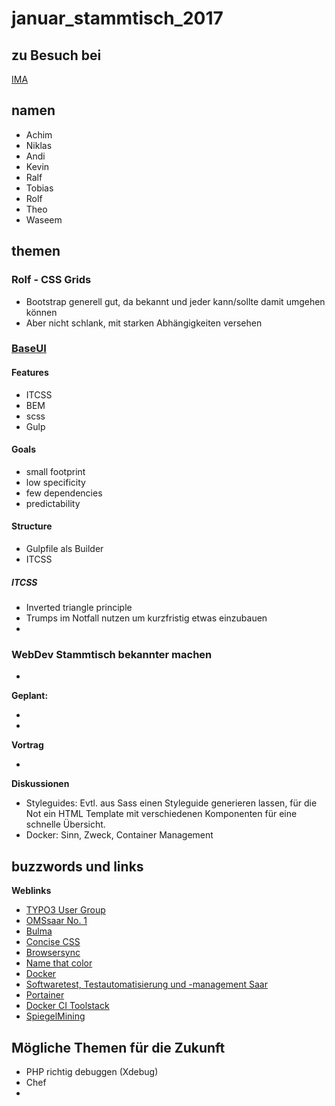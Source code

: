 # januar_stammtisch_2017

## zu Besuch bei 

[IMA](https://www.internet-marketing-agentur.com/)

## namen

- Achim
- Niklas
- Andi
- Kevin
- Ralf
- Tobias
- Rolf
- Theo
- Waseem


## themen

### Rolf - CSS Grids

- Bootstrap generell gut, da bekannt und jeder kann/sollte damit umgehen können
- Aber nicht schlank, mit starken Abhängigkeiten versehen

### [BaseUI](https://github.com/doingwebthings/baseui)

#### Features

- ITCSS
- BEM
- scss
- Gulp

#### Goals

- small footprint
- low specificity
- few dependencies
- predictability

#### Structure

- Gulpfile als Builder
- ITCSS

##### ITCSS

- Inverted triangle principle
- Trumps im Notfall nutzen um kurzfristig etwas einzubauen
- 


### WebDev Stammtisch bekannter machen

* 

**Geplant:**

* 
* 

**Vortrag** 
 
* 

**Diskussionen**
 
* Styleguides: Evtl. aus Sass einen Styleguide generieren lassen, für die Not ein HTML
    Template mit verschiedenen Komponenten für eine schnelle Übersicht.
* Docker: Sinn, Zweck, Container Management


## buzzwords und links


**Weblinks**

* [TYPO3 User Group](https://www.meetup.com/TYPO3-Usergroup-Saar/)
* [OMSsaar No. 1](https://www.facebook.com/events/600831456773780/)
* [Bulma](http://bulma.io/)
* [Concise CSS](http://concisecss.com/)
* [Browsersync](https://www.browsersync.io/)
* [Name that color](http://chir.ag/projects/name-that-color/)
* [Docker](https://www.meetup.com/de-DE/Containerschifffahrt-SB-Docker-Meetup/)
* [Softwaretest, Testautomatisierung und -management Saar](https://www.meetup.com/de-DE/Saarland-Softwarequalitatssicherung-Testautomatisierung/)
* [Portainer](http://portainer.io/)
* [Docker CI Toolstack](https://github.com/marcelbirkner/docker-ci-tool-stack)
* [SpiegelMining](https://www.youtube.com/watch?v=dkFN_e9lfis)

## Mögliche Themen für die Zukunft

* PHP richtig debuggen (Xdebug) 
* Chef
* 